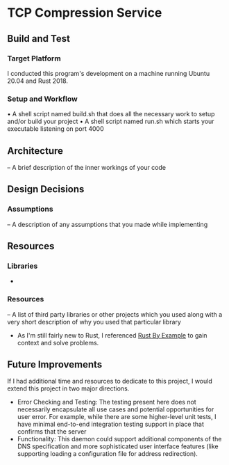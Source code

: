 # TCP Compression Service

## Build and Test
### Target Platform
I conducted this program's development on a machine running Ubuntu 20.04 and Rust 2018.
### Setup and Workflow
• A shell script named build.sh that does all the necessary work to setup
and/or build your project
• A shell script named run.sh which starts your executable listening on port
4000
## Architecture
– A brief description of the inner workings of your code
## Design Decisions
### Assumptions
– A description of any assumptions that you made while implementing

## Resources
### Libraries
-  
### Resources
– A list of third party libraries or other projects which you used along
with a very short description of why you used that particular library
- As I'm still fairly new to Rust, I referenced [Rust By Example](https://doc.rust-lang.org/stable/rust-by-example/index.html) to gain context and solve problems.

## Future Improvements
If I had additional time and resources to dedicate to this project, I would extend this project in two major directions.

- Error Checking and Testing: The testing present here does not necessarily encapsulate all use cases and potential opportunities for user error. For example, while there are some higher-level unit tests, I have minimal end-to-end integration testing support in place that confirms that the server 
- Functionality: This daemon could support additional components of the DNS specification and more sophisticated user interface features (like supporting loading a configuration file for address redirection).
